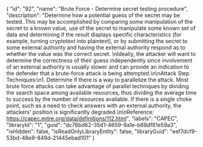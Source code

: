 {
  "id": "92",
  "name": "Brute Force - Determine secret testing procedure",
  "description": "Determine how a potential guess of the secret may be tested. This may be accomplished by comparing some manipulation of the secret to a known value, use of the secret to manipulate some known set of data and determining if the result displays specific characteristics (for example, turning cryptotext into plaintext), or by submitting the secret to some external authority and having the external authority respond as to whether the value was the correct secret. \nIdeally, the attacker will want to determine the correctness of their guess independently since involvement of an external authority is usually slower and can provide an indication to the defender that a brute-force attack is being attempted.\n\nAttack Step Techniques:\n1.   Determine if there is a way to parallelize the attack. Most brute force attacks can take advantage of parallel techniques by dividing the search space among available resources, thus dividing the average time to success by the number of resources available. If there is a single choke point, such as a need to check answers with an external authority, the attackers' position is significantly degraded.\n\nReference: https://capec.mitre.org/data/definitions/112.html",
  "labels": "CAPEC",
  "libraryId": "1",
  "guid": "dc76bd62-35d1-4659-8a1e-b88df81e59a3",
  "isHidden": false,
  "isReadOnlyLibraryEntity": false,
  "libraryGuid": "eef7dcf9-53bd-48e9-849d-21445ebad101"
}